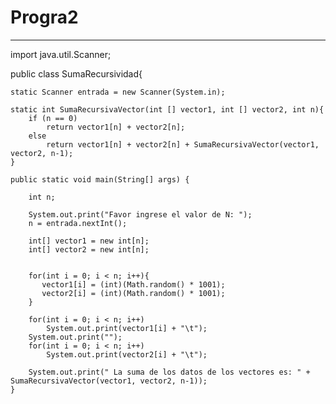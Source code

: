 # Progra2
-------
import java.util.Scanner;
    
   public class SumaRecursividad{
   
    static Scanner entrada = new Scanner(System.in);
    
    static int SumaRecursivaVector(int [] vector1, int [] vector2, int n){
        if (n == 0)
            return vector1[n] + vector2[n];
        else
            return vector1[n] + vector2[n] + SumaRecursivaVector(vector1, vector2, n-1);
    }
   
    public static void main(String[] args) {
      
        int n;
        
        System.out.print("Favor ingrese el valor de N: ");
        n = entrada.nextInt();
        
        int[] vector1 = new int[n];
        int[] vector2 = new int[n];
        
        
        for(int i = 0; i < n; i++){
           vector1[i] = (int)(Math.random() * 1001);
           vector2[i] = (int)(Math.random() * 1001);
        }
        
        for(int i = 0; i < n; i++)
            System.out.print(vector1[i] + "\t");
        System.out.print("");
        for(int i = 0; i < n; i++)
            System.out.print(vector2[i] + "\t");
        
        System.out.print(" La suma de los datos de los vectores es: " + SumaRecursivaVector(vector1, vector2, n-1));
    }
    
